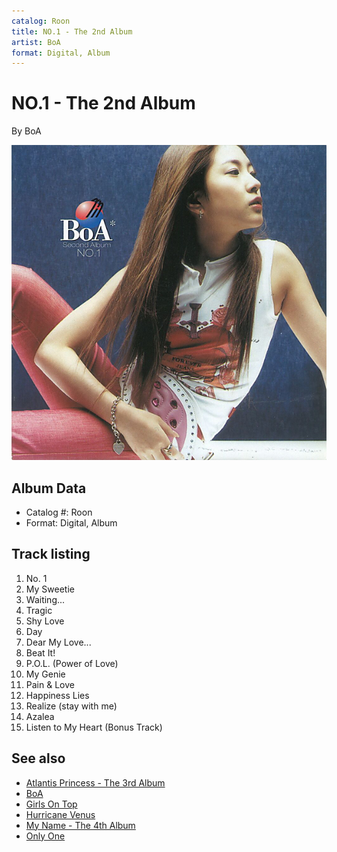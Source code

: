 ```yaml
---
catalog: Roon
title: NO.1 - The 2nd Album
artist: BoA
format: Digital, Album
---
```


# NO.1 - The 2nd Album

By BoA

![](../../assets/albumcovers/BoA-NO1_-_The_2nd_Album.png)

## Album Data

- Catalog #: Roon
- Format: Digital, Album


## Track listing


1. No. 1
2. My Sweetie
3. Waiting...
4. Tragic
5. Shy Love
6. Day
7. Dear My Love...
8. Beat It!
9. P.O.L. (Power of Love)
10. My Genie
11. Pain & Love
12. Happiness Lies
13. Realize (stay with me)
14. Azalea
15. Listen to My Heart (Bonus Track)


## See also

- [Atlantis Princess - The 3rd Album](Atlantis_Princess_-_The_3rd_Album.md)
- [BoA](BoA.md)
- [Girls On Top](Girls_On_Top.md)
- [Hurricane Venus](Hurricane_Venus.md)
- [My Name - The 4th Album](My_Name_-_The_4th_Album.md)
- [Only One](Only_One.md)

